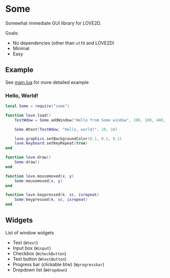 # Some

Somewhat immediate GUI library for LOVE2D.

Goals:
- No dependencies (other than `utf8` and LOVE2D)
- Minimal
- Easy

## Example

See [main.lua](./main.lua) for more detailed example
### Hello, World!

```lua
local Some = require("some")

function love.load()
	TestWdow = Some.addWindow("Hello from Some window", 100, 100, 400, 100)

	Some.Wtext(TestWdow, "Hello, world!", 10, 10)

	love.graphics.setBackgroundColor(0.1, 0.1, 0.1)
	love.keyboard.setKeyRepeat(true)
end

function love.draw()
	Some:draw()
end

function love.mousemoved(x, y)
	Some:mousemoved(x, y)
end

function love.keypressed(k, sc, isrepeat)
	Some:keypressed(k, sc, isrepeat)
end
```

## Widgets

List of window widgets

- Text (`Wtext`)
- Input box (`Winput`)
- Checkbox (`WcheckButton`)
- Text button (`WtextButton`)
- Progress bar (clickable btw) (`Wprogressbar`)
- Dropdown list (`Wdropdown`)
